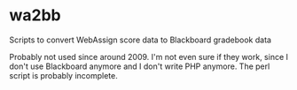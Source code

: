 # wa2bb
Scripts to convert WebAssign score data to Blackboard gradebook data

Probably not used since around 2009.  I'm not even sure if they work, 
since I don't use Blackboard anymore and I don't write PHP anymore.
The perl script is probably incomplete.